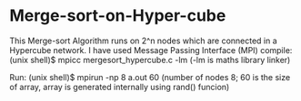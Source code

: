 # Merge-sort-on-Hyper-cube
This Merge-sort Algorithm runs on 2^n nodes which are connected in a Hypercube network. I have used Message Passing Interface (MPI)
compile:
(unix shell)$ mpicc mergesort_hypercube.c -lm
(-lm is maths library linker)

Run:
(unix shell)$ mpirun -np 8 a.out 60
(number of nodes 8; 60 is the size of array, array is generated internally using rand() funcion)
